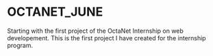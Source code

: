 # OCTANET_JUNE
Starting with the first project of the OctaNet Internship on web developement.
This is the first project I have created for the internship program.
